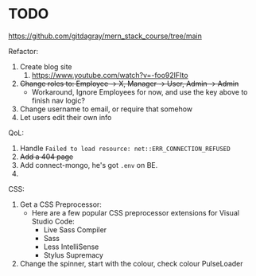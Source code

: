 # TODO
https://github.com/gitdagray/mern_stack_course/tree/main

Refactor:
1. Create blog site
   1. https://www.youtube.com/watch?v=-foo92lFIto
2. ~~Change roles to: Employee -> X, Manager -> User, Admin -> Admin~~
   - Workaround, Ignore Employees for now, and use the key above to finish nav logic?
3. Change username to email, or require that somehow
4. Let users edit their own info

QoL:
1. Handle `Failed to load resource: net::ERR_CONNECTION_REFUSED`
2. ~~Add a 404 page~~
3. Add connect-mongo, he's got `.env` on BE.
4. 

CSS:
1. Get a CSS Preprocessor:
   - Here are a few popular CSS preprocessor extensions for Visual Studio Code:
     - Live Sass Compiler
     - Sass
     - Less IntelliSense
     - Stylus Supremacy
2. Change the spinner, start with the colour, check colour PulseLoader

